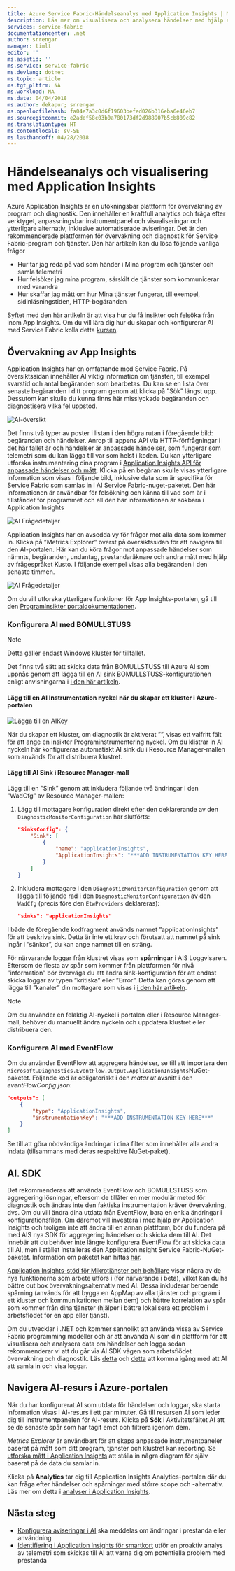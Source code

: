 ```yaml
---
title: Azure Service Fabric-Händelseanalys med Application Insights | Microsoft Docs
description: Läs mer om visualisera och analysera händelser med hjälp av Application Insights för övervakning och diagnostik av Azure Service Fabric-kluster.
services: service-fabric
documentationcenter: .net
author: srrengar
manager: timlt
editor: ''
ms.assetid: ''
ms.service: service-fabric
ms.devlang: dotnet
ms.topic: article
ms.tgt_pltfrm: NA
ms.workload: NA
ms.date: 04/04/2018
ms.author: dekapur; srrengar
ms.openlocfilehash: fa04e7a3c0d6f19603befed026b316eba6e46eb7
ms.sourcegitcommit: e2adef58c03b0a780173df2d988907b5cb809c82
ms.translationtype: HT
ms.contentlocale: sv-SE
ms.lasthandoff: 04/28/2018
---
```

# <a name="event-analysis-and-visualization-with-application-insights"></a>Händelseanalys och visualisering med Application Insights

Azure Application Insights är en utökningsbar plattform för övervakning av program och diagnostik. Den innehåller en kraftfull analytics och fråga efter verktyget, anpassningsbar instrumentpanel och visualiseringar och ytterligare alternativ, inklusive automatiserade aviseringar. Det är den rekommenderade plattformen för övervakning och diagnostik för Service Fabric-program och tjänster. Den här artikeln kan du lösa följande vanliga frågor

* Hur tar jag reda på vad som händer i Mina program och tjänster och samla telemetri
* Hur felsöker jag mina program, särskilt de tjänster som kommunicerar med varandra
* Hur skaffar jag mått om hur Mina tjänster fungerar, till exempel, sidinläsningstiden, HTTP-begäranden

Syftet med den här artikeln är att visa hur du få insikter och felsöka från inom App Insights. Om du vill lära dig hur du skapar och konfigurerar AI med Service Fabric kolla detta [kursen](service-fabric-tutorial-monitoring-aspnet.md).

## <a name="monitoring-in-app-insights"></a>Övervakning av App Insights

Application Insights har en omfattande med Service Fabric. På översiktssidan innehåller AI viktig information om tjänsten, till exempel svarstid och antal begäranden som bearbetas. Du kan se en lista över senaste begäranden i ditt program genom att klicka på ”Sök” längst upp. Dessutom kan skulle du kunna finns här misslyckade begäranden och diagnostisera vilka fel uppstod.

![AI-översikt](media/service-fabric-diagnostics-event-analysis-appinsights/ai-overview.png)

Det finns två typer av poster i listan i den högra rutan i föregående bild: begäranden och händelser. Anrop till appens API via HTTP-förfrågningar i det här fallet är och händelser är anpassade händelser, som fungerar som telemetri som du kan lägga till var som helst i koden. Du kan ytterligare utforska instrumentering dina program i [Application Insights API för anpassade händelser och mått](../application-insights/app-insights-api-custom-events-metrics.md). Klicka på en begäran skulle visas ytterligare information som visas i följande bild, inklusive data som är specifika för Service Fabric som samlas in i AI Service Fabric-nuget-paketet. Den här informationen är användbar för felsökning och känna till vad som är i tillståndet för programmet och all den här informationen är sökbara i Application Insights

![AI Frågedetaljer](media/service-fabric-diagnostics-event-analysis-appinsights/ai-request-details.png)

Application Insights har en avsedda vy för frågor mot alla data som kommer in. Klicka på ”Metrics Explorer” överst på översiktssidan för att navigera till den AI-portalen. Här kan du köra frågor mot anpassade händelser som nämnts, begäranden, undantag, prestandaräknare och andra mått med hjälp av frågespråket Kusto. I följande exempel visas alla begäranden i den senaste timmen.

![AI Frågedetaljer](media/service-fabric-diagnostics-event-analysis-appinsights/ai-metrics-explorer.png)

Om du vill utforska ytterligare funktioner för App Insights-portalen, gå till den [Programinsikter portaldokumentationen](../application-insights/app-insights-dashboards.md).

### <a name="configuring-ai-with-wad"></a>Konfigurera AI med BOMULLSTUSS

>[!NOTE]
>Detta gäller endast Windows kluster för tillfället.

Det finns två sätt att skicka data från BOMULLSTUSS till Azure AI som uppnås genom att lägga till en AI sink BOMULLSTUSS-konfigurationen enligt anvisningarna i [i den här artikeln](../monitoring-and-diagnostics/azure-diagnostics-configure-application-insights.md).

#### <a name="add-an-ai-instrumentation-key-when-creating-a-cluster-in-azure-portal"></a>Lägg till en AI Instrumentation nyckel när du skapar ett kluster i Azure-portalen

![Lägga till en AIKey](media/service-fabric-diagnostics-event-analysis-appinsights/azure-enable-diagnostics.png)

När du skapar ett kluster, om diagnostik är aktiverat ””, visas ett valfritt fält för att ange en insikter Programinstrumentering nyckel. Om du klistrar in AI nyckeln här konfigureras automatiskt AI sink du i Resource Manager-mallen som används för att distribuera klustret.

#### <a name="add-the-ai-sink-to-the-resource-manager-template"></a>Lägg till AI Sink i Resource Manager-mall

Lägg till en ”Sink” genom att inkludera följande två ändringar i den ”WadCfg” av Resource Manager-mallen:

1. Lägg till mottagare konfiguration direkt efter den deklarerande av den `DiagnosticMonitorConfiguration` har slutförts:

    ```json
    "SinksConfig": {
        "Sink": [
            {
                "name": "applicationInsights",
                "ApplicationInsights": "***ADD INSTRUMENTATION KEY HERE***"
            }
        ]
    }

    ```

2. Inkludera mottagare i den `DiagnosticMonitorConfiguration` genom att lägga till följande rad i den `DiagnosticMonitorConfiguration` av den `WadCfg` (precis före den `EtwProviders` deklareras):

    ```json
    "sinks": "applicationInsights"
    ```

I både de föregående kodfragment används namnet ”applicationInsights” för att beskriva sink. Detta är inte ett krav och förutsatt att namnet på sink ingår i ”sänkor”, du kan ange namnet till en sträng.

För närvarande loggar från klustret visas som **spårningar** i AIS Loggvisaren. Eftersom de flesta av spår som kommer från plattformen för nivå ”information” bör överväga du att ändra sink-konfiguration för att endast skicka loggar av typen ”kritiska” eller ”Error”. Detta kan göras genom att lägga till ”kanaler” din mottagare som visas i [i den här artikeln](../monitoring-and-diagnostics/azure-diagnostics-configure-application-insights.md).

>[!NOTE]
>Om du använder en felaktig AI-nyckel i portalen eller i Resource Manager-mall, behöver du manuellt ändra nyckeln och uppdatera klustret eller distribuera den.

### <a name="configuring-ai-with-eventflow"></a>Konfigurera AI med EventFlow

Om du använder EventFlow att aggregera händelser, se till att importera den `Microsoft.Diagnostics.EventFlow.Output.ApplicationInsights`NuGet-paketet. Följande kod är obligatoriskt i den *matar ut* avsnitt i den *eventFlowConfig.json*:

```json
"outputs": [
    {
        "type": "ApplicationInsights",
        "instrumentationKey": "***ADD INSTRUMENTATION KEY HERE***"
    }
]
```

Se till att göra nödvändiga ändringar i dina filter som innehåller alla andra indata (tillsammans med deras respektive NuGet-paket).

## <a name="aisdk"></a>AI. SDK

Det rekommenderas att använda EventFlow och BOMULLSTUSS som aggregering lösningar, eftersom de tillåter en mer modulär metod för diagnostik och ändras inte den faktiska instrumentation kräver övervakning, dvs. Om du vill ändra dina utdata från EventFlow, bara en enkla ändringar i konfigurationsfilen. Om däremot vill investera i med hjälp av Application Insights och troligen inte att ändra till en annan plattform, bör du fundera på med AIS nya SDK för aggregering händelser och skicka dem till AI. Det innebär att du behöver inte längre konfigurera EventFlow för att skicka data till AI, men i stället installeras den ApplicationInsight Service Fabric-NuGet-paketet. Information om paketet kan hittas [här](https://github.com/Microsoft/ApplicationInsights-ServiceFabric).

[Application Insights-stöd för Mikrotjänster och behållare](https://azure.microsoft.com/blog/app-insights-microservices/) visar några av de nya funktionerna som arbete utförs i (för närvarande i beta), vilket kan du ha bättre out box övervakningsalternativ med AI. Dessa inkluderar beroende spårning (används för att bygga en AppMap av alla tjänster och program i ett kluster och kommunikationen mellan dem) och bättre korrelation av spår som kommer från dina tjänster (hjälper i bättre lokalisera ett problem i arbetsflödet för en app eller tjänst).

Om du utvecklar i .NET och kommer sannolikt att använda vissa av Service Fabric programming modeller och är att använda AI som din plattform för att visualisera och analysera data om händelser och logga sedan rekommenderar vi att du går via AI SDK vägen som arbetsflödet övervakning och diagnostik. Läs [detta](../application-insights/app-insights-asp-net-more.md) och [detta](../application-insights/app-insights-asp-net-trace-logs.md) att komma igång med att AI att samla in och visa loggar.

## <a name="navigating-the-ai-resource-in-azure-portal"></a>Navigera AI-resurs i Azure-portalen

När du har konfigurerat AI som utdata för händelser och loggar, ska starta information visas i AI-resurs i ett par minuter. Gå till resursen AI som leder dig till instrumentpanelen för AI-resurs. Klicka på **Sök** i Aktivitetsfältet AI att se de senaste spår som har tagit emot och filtrera igenom dem.

*Metrics Explorer* är användbart för att skapa anpassade instrumentpaneler baserat på mått som ditt program, tjänster och klustret kan reporting. Se [utforska mått i Application Insights](../application-insights/app-insights-metrics-explorer.md) att ställa in några diagram för själv baserat på de data du samlar in.

Klicka på **Analytics** tar dig till Application Insights Analytics-portalen där du kan fråga efter händelser och spårningar med större scope och -alternativ. Läs mer om detta i [analyser i Application Insights](../application-insights/app-insights-analytics.md).

## <a name="next-steps"></a>Nästa steg

* [Konfigurera aviseringar i AI](../application-insights/app-insights-alerts.md) ska meddelas om ändringar i prestanda eller användning
* [Identifiering i Application Insights för smartkort](../application-insights/app-insights-proactive-diagnostics.md) utför en proaktiv analys av telemetri som skickas till AI att varna dig om potentiella problem med prestanda
